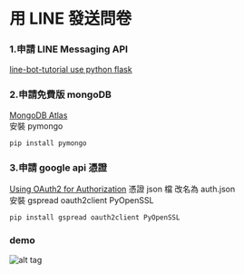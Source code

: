 # 用 LINE 發送問卷
### 1.申請 LINE Messaging API
[line-bot-tutorial use python flask](https://github.com/twtrubiks/line-bot-tutorial)
### 2.申請免費版 mongoDB
[MongoDB Atlas](https://www.mongodb.com/cloud/atlas) \
安裝 pymongo
```
pip install pymongo
```
### 3.申請 google api 憑證
[Using OAuth2 for Authorization](http://gspread.readthedocs.io/en/latest/oauth2.html)
憑證 json 檔 改名為 auth.json \
安裝 gspread oauth2client PyOpenSSL
```
pip install gspread oauth2client PyOpenSSL
```
### demo
![alt tag](https://i.imgur.com/i5ckRIO.png)